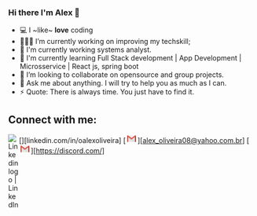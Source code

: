 ### Hi there I'm Alex 👋

<!--
**BrownNego/BrownNego** is a ✨ _special_ ✨ repository because its `README.md` (this file) appears on your GitHub profile.

Here are some ideas to get you started:

- 🔭 I’m currently working on ...
- 🌱 I’m currently learning ...
- 👯 I’m looking to collaborate on ...
- 🤔 I’m looking for help with ...
- 💬 Ask me about ...
- 📫 How to reach me: ...
- 😄 Pronouns: ...
- ⚡ Fun fact: ...
-->

- 💻 I ~like~ **love** coding
- 👨🏽‍💻 I’m currently working on improving my techskill;
- 🔭 I'm currently working systems analyst.
- 🌱 I'm currently learning Full Stack development | App Development | Microsservice | React js, spring boot
- 👯 I’m looking to collaborate on opensource and group projects.
- 💬 Ask me about anything. I will try to help you as much as I can.
- ⚡ Quote: There is always time. You just have to find it.

 ## Connect with me:

[<img align="left" alt="Linkedin logo | LinkedIn" width="22px" src="https://cdn.jsdelivr.net/npm/simple-icons@v3/icons/linkedin.svg" />][linkedin.com/in/oalexoliveira] [<img src="https://github.com/Amchuz/Amchuz/blob/master/gmail.jpeg" alt="Yahoo logo" width="24">][alex_oliveira08@yahoo.com.br]
[<img src="https://github.com/Amchuz/Amchuz/blob/master/gmail.jpeg" alt="Yahoo logo" width="24">][https://discord.com/]

<br /> 
